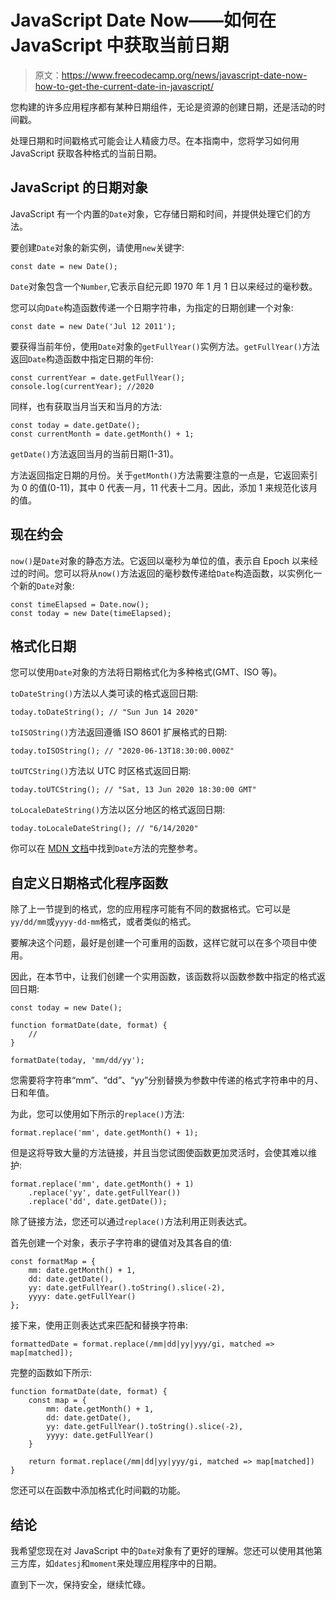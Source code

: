 # JavaScript Date Now——如何在 JavaScript 中获取当前日期

> 原文：<https://www.freecodecamp.org/news/javascript-date-now-how-to-get-the-current-date-in-javascript/>

您构建的许多应用程序都有某种日期组件，无论是资源的创建日期，还是活动的时间戳。

处理日期和时间戳格式可能会让人精疲力尽。在本指南中，您将学习如何用 JavaScript 获取各种格式的当前日期。

## JavaScript 的日期对象

JavaScript 有一个内置的`Date`对象，它存储日期和时间，并提供处理它们的方法。

要创建`Date`对象的新实例，请使用`new`关键字:

```
const date = new Date();
```

`Date`对象包含一个`Number`,它表示自纪元即 1970 年 1 月 1 日以来经过的毫秒数。

您可以向`Date`构造函数传递一个日期字符串，为指定的日期创建一个对象:

```
const date = new Date('Jul 12 2011');
```

要获得当前年份，使用`Date`对象的`getFullYear()`实例方法。`getFullYear()`方法返回`Date`构造函数中指定日期的年份:

```
const currentYear = date.getFullYear();
console.log(currentYear); //2020
```

同样，也有获取当月当天和当月的方法:

```
const today = date.getDate();
const currentMonth = date.getMonth() + 1; 
```

`getDate()`方法返回当月的当前日期(1-31)。

方法返回指定日期的月份。关于`getMonth()`方法需要注意的一点是，它返回索引为 0 的值(0-11)，其中 0 代表一月，11 代表十二月。因此，添加 1 来规范化该月的值。

## 现在约会

`now()`是`Date`对象的静态方法。它返回以毫秒为单位的值，表示自 Epoch 以来经过的时间。您可以将从`now()`方法返回的毫秒数传递给`Date`构造函数，以实例化一个新的`Date`对象:

```
const timeElapsed = Date.now();
const today = new Date(timeElapsed);
```

## 格式化日期

您可以使用`Date`对象的方法将日期格式化为多种格式(GMT、ISO 等)。

`toDateString()`方法以人类可读的格式返回日期:

```
today.toDateString(); // "Sun Jun 14 2020"
```

`toISOString()`方法返回遵循 ISO 8601 扩展格式的日期:

```
today.toISOString(); // "2020-06-13T18:30:00.000Z"
```

`toUTCString()`方法以 UTC 时区格式返回日期:

```
today.toUTCString(); // "Sat, 13 Jun 2020 18:30:00 GMT"
```

`toLocaleDateString()`方法以区分地区的格式返回日期:

```
today.toLocaleDateString(); // "6/14/2020"
```

你可以在 [MDN 文档](https://developer.mozilla.org/en-US/docs/Web/JavaScript/Reference/Global_Objects/Date)中找到`Date`方法的完整参考。

## 自定义日期格式化程序函数

除了上一节提到的格式，您的应用程序可能有不同的数据格式。它可以是`yy/dd/mm`或`yyyy-dd-mm`格式，或者类似的格式。

要解决这个问题，最好是创建一个可重用的函数，这样它就可以在多个项目中使用。

因此，在本节中，让我们创建一个实用函数，该函数将以函数参数中指定的格式返回日期:

```
const today = new Date();

function formatDate(date, format) {
	//
}

formatDate(today, 'mm/dd/yy');
```

您需要将字符串“mm”、“dd”、“yy”分别替换为参数中传递的格式字符串中的月、日和年值。

为此，您可以使用如下所示的`replace()`方法:

```
format.replace('mm', date.getMonth() + 1);
```

但是这将导致大量的方法链接，并且当您试图使函数更加灵活时，会使其难以维护:

```
format.replace('mm', date.getMonth() + 1)
    .replace('yy', date.getFullYear())
	.replace('dd', date.getDate());
```

除了链接方法，您还可以通过`replace()`方法利用正则表达式。

首先创建一个对象，表示子字符串的键值对及其各自的值:

```
const formatMap = {
	mm: date.getMonth() + 1,
    dd: date.getDate(),
    yy: date.getFullYear().toString().slice(-2),
    yyyy: date.getFullYear()
};
```

接下来，使用正则表达式来匹配和替换字符串:

```
formattedDate = format.replace(/mm|dd|yy|yyy/gi, matched => map[matched]);
```

完整的函数如下所示:

```
function formatDate(date, format) {
    const map = {
        mm: date.getMonth() + 1,
        dd: date.getDate(),
        yy: date.getFullYear().toString().slice(-2),
        yyyy: date.getFullYear()
    }

    return format.replace(/mm|dd|yy|yyy/gi, matched => map[matched])
}
```

您还可以在函数中添加格式化时间戳的功能。

## 结论

我希望您现在对 JavaScript 中的`Date`对象有了更好的理解。您还可以使用其他第三方库，如`datesj`和`moment`来处理应用程序中的日期。

直到下一次，保持安全，继续忙碌。